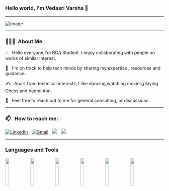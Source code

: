 ### Hello world, I'm Vedasri Varsha  👋 

-----

<p align="center">
 
![image](https://user-images.githubusercontent.com/61057666/169029838-74df663d-2e62-4d77-bdff-b43f7d63f00f.png)

</p>

-----

### 👨🏻‍💻 &nbsp;About Me

💡 &nbsp; Hello everyone,I'm BCA Student. I enjoy collaborating with people on works of similar interest.

🌱 &nbsp; I'm on track to help tech minds by sharing my expertise , resources and guidance.

✍️ &nbsp; Apart from technical interests, I like dancing,watching movies,playing Chess and badminton.

💬 &nbsp; Feel free to reach out to me for general consulting, or discussions.


-----
### 📫 &nbsp; How to reach me:



<a href="https://www.linkedin.com/in/Veda Sri Varsha/"><img alt="LinkedIn" src="https://img.shields.io/badge/linkedin%20-%230077B5.svg?&style=flat&logo=linkedin&logoColor=white"/></a> &nbsp;
<a href="mailto:vedasrivarsha.kura@gmail.com"><img alt="Gmail" src="https://img.shields.io/badge/Gmail-D14836?style=flat&logo=gmail&logoColor=white" /></a> &nbsp;
<a href="https://www.hackerrank.com"><img src="https://img.shields.io/badge/-HackerRank-E4405F?style=flat&logo=HackerRank&logoColor=white"/></a> &nbsp;
<a href="https://leetcode.com"><img src="https://img.shields.io/badge/-LeetCode-E4405F?style=flat&logo=LeetCode&logoColor=white"/></a> &nbsp;

-----  


### Languages and Tools

<p> <code><img width="15%" src="https://www.vectorlogo.zone/logos/cprogramming/cprogramming-ar21.svg"></code> <code><img width="15%" src="https://www.vectorlogo.zone/logos/cplusplus/cplusplus-ar21.svg"></code> <code><img width="15%" src="https://www.vectorlogo.zone/logos/java/java-ar21.svg"></code> <code><img width="15%" src="https://www.vectorlogo.zone/logos/javascript/javascript-horizontal.svg"></code> <code><img width="15%" src="https://www.vectorlogo.zone/logos/tailwindcss/tailwindcss-ar21.svg"></code> <code><img width="15%" src="https://www.vectorlogo.zone/logos/reactjs/reactjs-ar21.svg"></code> </p>







